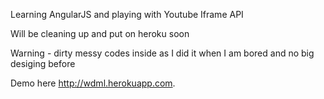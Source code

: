 Learning AngularJS and playing with Youtube Iframe API

Will be cleaning up and put on heroku soon

Warning - dirty messy codes inside as I did it when I am bored and no big desiging before

Demo here http://wdml.herokuapp.com.


